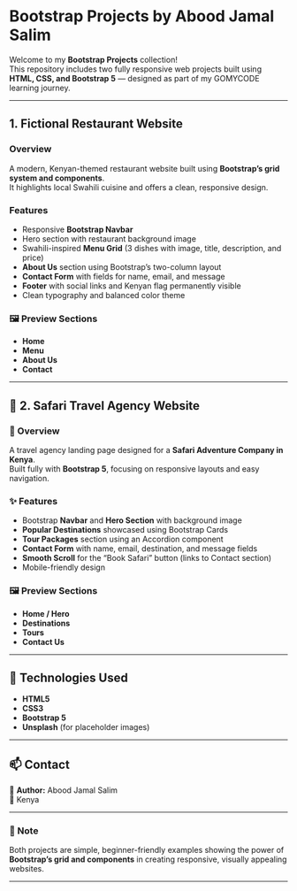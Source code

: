 # Bootstrap Projects by Abood Jamal Salim

Welcome to my **Bootstrap Projects** collection!  
This repository includes two fully responsive web projects built using **HTML, CSS, and Bootstrap 5** — designed as part of my GOMYCODE learning journey.

---

## 1. Fictional Restaurant Website

###  Overview
A modern, Kenyan-themed restaurant website built using **Bootstrap’s grid system and components**.  
It highlights local Swahili cuisine and offers a clean, responsive design.

###  Features
- Responsive **Bootstrap Navbar**
- Hero section with restaurant background image
- Swahili-inspired **Menu Grid** (3 dishes with image, title, description, and price)
- **About Us** section using Bootstrap’s two-column layout
- **Contact Form** with fields for name, email, and message
- **Footer** with social links and Kenyan flag permanently visible
- Clean typography and balanced color theme

### 🖼️ Preview Sections
- **Home**
- **Menu**
- **About Us**
- **Contact**

---

## 🦁 2. Safari Travel Agency Website

### 📖 Overview
A travel agency landing page designed for a **Safari Adventure Company in Kenya**.  
Built fully with **Bootstrap 5**, focusing on responsive layouts and easy navigation.

### ✨ Features
- Bootstrap **Navbar** and **Hero Section** with background image
- **Popular Destinations** showcased using Bootstrap Cards
- **Tour Packages** section using an Accordion component
- **Contact Form** with name, email, destination, and message fields
- **Smooth Scroll** for the “Book Safari” button (links to Contact section)
- Mobile-friendly design

### 🖼️ Preview Sections
- **Home / Hero**
- **Destinations**
- **Tours**
- **Contact Us**

---

## 🧰 Technologies Used
- **HTML5**
- **CSS3**
- **Bootstrap 5**
- **Unsplash** (for placeholder images)

---

## 📫 Contact
👤 **Author:** Abood Jamal Salim  
📍 Kenya  

---

### 📝 Note
Both projects are simple, beginner-friendly examples showing the power of **Bootstrap’s grid and components** in creating responsive, visually appealing websites.

---

